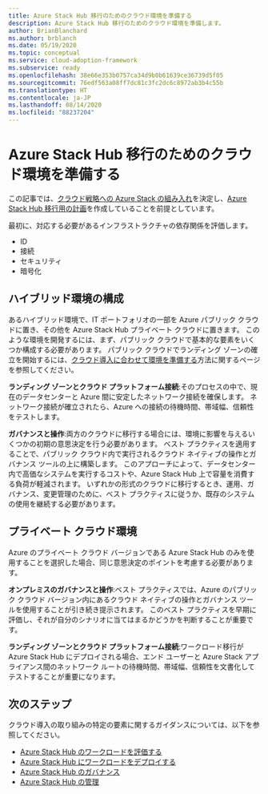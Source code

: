 ```yaml
---
title: Azure Stack Hub 移行のためのクラウド環境を準備する
description: Azure Stack Hub 移行のためのクラウド環境を準備します。
author: BrianBlanchard
ms.author: brblanch
ms.date: 05/19/2020
ms.topic: conceptual
ms.service: cloud-adoption-framework
ms.subservice: ready
ms.openlocfilehash: 38e66e353b0757ca34d9b0b61639ce36739d5f05
ms.sourcegitcommit: 76edf563a08ff7dc81c3fc2dc6c8972ab3b4c55b
ms.translationtype: HT
ms.contentlocale: ja-JP
ms.lasthandoff: 08/14/2020
ms.locfileid: "88237204"
---
```

# <a name="ready-your-cloud-environment-for-azure-stack-hub-migration"></a>Azure Stack Hub 移行のためのクラウド環境を準備する

この記事では、[クラウド戦略への Azure Stack の組み入れ](./index.md)を決定し、[Azure Stack Hub 移行用の計画](./plan.md)を作成していることを前提としています。

最初に、対応する必要があるインフラストラクチャの依存関係を評価します。

- ID
- 接続
- セキュリティ
- 暗号化

## <a name="hybrid-environment-configuration"></a>ハイブリッド環境の構成

あるハイブリッド環境で、IT ポートフォリオの一部を Azure パブリック クラウドに置き、その他を Azure Stack Hub プライベート クラウドに置きます。 このような環境を開発するには、まず、パブリック クラウドで基本的な要素をいくつか構成する必要があります。 パブリック クラウドでランディング ゾーンの確立を開始するには、[クラウド導入に合わせて環境を準備する](../../ready/index.md)方法に関するページを参照してください。

**ランディング ゾーンとクラウド プラットフォーム接続**:そのプロセスの中で、現在のデータセンターと Azure 間に安定したネットワーク接続を確保します。 ネットワーク接続が確立されたら、Azure への接続の待機時間、帯域幅、信頼性をテストします。

**ガバナンスと操作**:両方のクラウドに移行する場合には、環境に影響を与えるいくつかの初期の意思決定を行う必要があります。 ベスト プラクティスを適用することで、パブリック クラウド内で実行されるクラウド ネイティブの操作とガバナンス ツールの上に構築します。 このアプローチによって、データセンター内で高価なシステムを実行するコストや、Azure Stack Hub 上で容量を消費する負荷が軽減されます。 いずれかの形式のクラウドに移行するとき、運用、ガバナンス、変更管理のために、ベスト プラクティスに従うか、既存のシステムの使用を継続する必要があります。

## <a name="private-cloud-environment"></a>プライベート クラウド環境

Azure のプライベート クラウド バージョンである Azure Stack Hub のみを使用することを選択した場合、同じ意思決定のポイントを考慮する必要があります。

**オンプレミスのガバナンスと操作**:ベスト プラクティスでは、Azure のパブリック クラウド バージョン内にあるクラウド ネイティブの操作とガバナンス ツールを使用することが引き続き提示されます。 このベスト プラクティスを早期に評価し、それが自分のシナリオに当てはまるかどうかを判断することが重要です。

**ランディング ゾーンとクラウド プラットフォーム接続**:ワークロード移行が Azure Stack Hub にデプロイされる場合、エンド ユーザーと Azure Stack アプライアンス間のネットワーク ルートの待機時間、帯域幅、信頼性を文書化してテストすることが重要になります。

## <a name="next-steps"></a>次のステップ

クラウド導入の取り組みの特定の要素に関するガイダンスについては、以下を参照してください。

- [Azure Stack Hub のワークロードを評価する](./migrate-assess.md)
- [Azure Stack Hub にワークロードをデプロイする](./migrate-deploy.md)
- [Azure Stack Hub のガバナンス](./govern.md)
- [Azure Stack Hub の管理](./manage.md)
